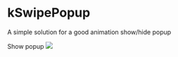 # kSwipePopup
A simple solution for a good animation show/hide popup

Show popup
![](http://www.giphy.com/gifs/b7YYIjkrwsqHrPnh2r)

